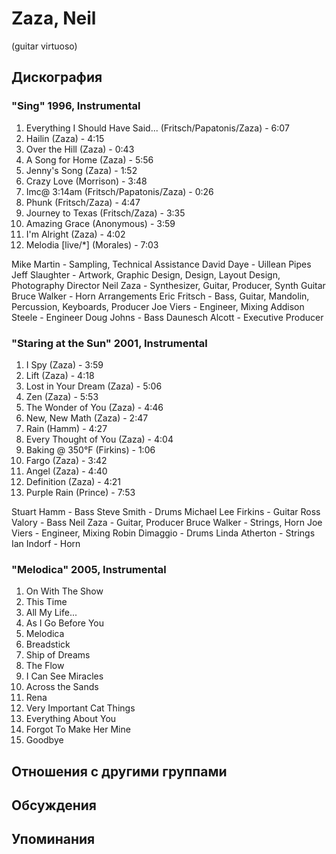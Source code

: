 # Zaza, Neil

(guitar virtuoso)

## Дискография

### "Sing" 1996, Instrumental

  1.   Everything I Should Have Said... (Fritsch/Papatonis/Zaza) - 6:07 
  2.   Hailin (Zaza) - 4:15 
  3.   Over the Hill (Zaza) - 0:43 
  4.   A Song for Home (Zaza) - 5:56 
  5.   Jenny's Song (Zaza) - 1:52 
  6.   Crazy Love (Morrison) - 3:48 
  7.   Imc@ 3:14am (Fritsch/Papatonis/Zaza) - 0:26 
  8.   Phunk (Fritsch/Zaza) - 4:47 
  9.   Journey to Texas (Fritsch/Zaza) - 3:35 
  10.   Amazing Grace (Anonymous) - 3:59 
  11.   I'm Alright (Zaza) - 4:02 
  12.   Melodia [live/*] (Morales) - 7:03 



Mike Martin  -  Sampling, Technical Assistance 
David Daye  -  Uillean Pipes 
Jeff Slaughter  -  Artwork, Graphic Design, Design, Layout Design, Photography Director 
Neil Zaza  -  Synthesizer, Guitar, Producer, Synth Guitar 
Bruce Walker  -  Horn Arrangements 
Eric Fritsch  -  Bass, Guitar, Mandolin, Percussion, Keyboards, Producer 
Joe Viers  -  Engineer, Mixing 
Addison Steele  -  Engineer 
Doug Johns  -  Bass 
Daunesch Alcott  -  Executive Producer 


### "Staring at the Sun" 2001, Instrumental

  1.   I Spy (Zaza) - 3:59 
  2.   Lift (Zaza) - 4:18 
  3.   Lost in Your Dream (Zaza) - 5:06 
  4.   Zen (Zaza) - 5:53 
  5.   The Wonder of You (Zaza) - 4:46 
  6.   New, New Math (Zaza) - 2:47 
  7.   Rain (Hamm) - 4:27 
  8.   Every Thought of You (Zaza) - 4:04 
  9.   Baking @ 350°F (Firkins) - 1:06 
  10.   Fargo (Zaza) - 3:42 
  11.   Angel (Zaza) - 4:40 
  12.   Definition (Zaza) - 4:21 
  13.   Purple Rain (Prince) - 7:53 


Stuart Hamm  -  Bass 
Steve Smith  -  Drums 
Michael Lee Firkins  -  Guitar 
Ross Valory  -  Bass 
Neil Zaza  -  Guitar, Producer 
Bruce Walker  -  Strings, Horn 
Joe Viers  -  Engineer, Mixing 
Robin Dimaggio  -  Drums 
Linda Atherton  -  Strings 
Ian Indorf  -  Horn 


### "Melodica" 2005, Instrumental

01. On With The Show
02. This Time
03. All My Life...
04. As I Go Before You
05. Melodica
06. Breadstick
07. Ship of Dreams
08. The Flow
09. I Can See Miracles
10. Across the Sands
11. Rena
12. Very Important Cat Things
13. Everything About You
14. Forgot To Make Her Mine
15. Goodbye


## Отношения с другими группами


## Обсуждения


## Упоминания

